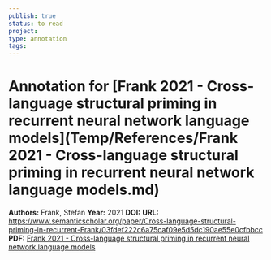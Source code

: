 ```yaml
---
publish: true
status: to read
project:
type: annotation
tags:
---
```

# Annotation for [Frank 2021 - Cross-language structural priming in recurrent neural network language models](Temp/References/Frank 2021 - Cross-language structural priming in recurrent neural network language models.md)

**Authors:** Frank, Stefan
**Year:** 2021
**DOI:** 
**URL:** https://www.semanticscholar.org/paper/Cross-language-structural-priming-in-recurrent-Frank/03fdef222c6a75caf09e5d5dc190ae55e0cfbbcc
**PDF:** [Frank 2021 - Cross-language structural priming in recurrent neural network language models](Papers/PDFs/Frank%202021%20-%20Cross-language%20structural%20priming%20in%20recurrent%20neural%20network%20language%20models.pdf)
